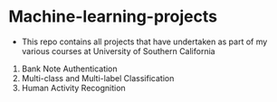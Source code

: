 # Machine-learning-projects
- This repo contains all projects that have undertaken as part of my various courses at University of Southern California
1. Bank Note Authentication
2. Multi-class and Multi-label Classification
3. Human Activity Recognition
